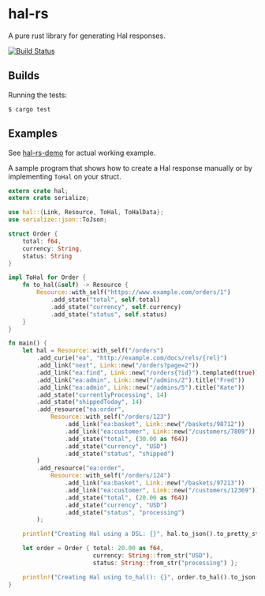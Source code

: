 # hal-rs

A pure rust library for generating Hal responses.

[![Build Status](https://travis-ci.org/hjr3/hal-rs.svg)](https://travis-ci.org/hjr3/hal-rs)

## Builds

Running the tests:

```
$ cargo test
```

## Examples

See [hal-rs-demo](https://github.com/hjr3/hal-rs-demo) for actual working example.

A sample program that shows how to create a Hal response manually or by implementing `ToHal` on your struct.

```rust
extern crate hal;
extern crate serialize;

use hal::{Link, Resource, ToHal, ToHalData};
use serialize::json::ToJson;

struct Order {
    total: f64,
    currency: String,
    status: String
}

impl ToHal for Order {
    fn to_hal(&self) -> Resource {
        Resource::with_self("https://www.example.com/orders/1")
            .add_state("total", self.total)
            .add_state("currency", self.currency)
            .add_state("status", self.status)
    }
}

fn main() {
    let hal = Resource::with_self("/orders")
        .add_curie("ea", "http://example.com/docs/rels/{rel}")
        .add_link("next", Link::new("/orders?page=2"))
        .add_link("ea:find", Link::new("/orders{?id}").templated(true))
        .add_link("ea:admin", Link::new("/admins/2").title("Fred"))
        .add_link("ea:admin", Link::new("/admins/5").title("Kate"))
        .add_state("currentlyProcessing", 14)
        .add_state("shippedToday", 14)
        .add_resource("ea:order",
            Resource::with_self("/orders/123")
                .add_link("ea:basket", Link::new("/baskets/98712"))
                .add_link("ea:customer", Link::new("/customers/7809"))
                .add_state("total", (30.00 as f64))
                .add_state("currency", "USD")
                .add_state("status", "shipped")
        )
        .add_resource("ea:order",
            Resource::with_self("/orders/124")
                .add_link("ea:basket", Link::new("/baskets/97213"))
                .add_link("ea:customer", Link::new("/customers/12369"))
                .add_state("total", (20.00 as f64))
                .add_state("currency", "USD")
                .add_state("status", "processing")
        );

    println!("Creating Hal using a DSL: {}", hal.to_json().to_pretty_str());

    let order = Order { total: 20.00 as f64, 
                        currency: String::from_str("USD"), 
                        status: String::from_str("processing") };

    println!("Creating Hal using to_hal(): {}", order.to_hal().to_json().to_pretty_str());
}
```
